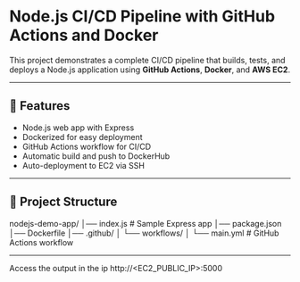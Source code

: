 # Node.js CI/CD Pipeline with GitHub Actions and Docker

This project demonstrates a complete CI/CD pipeline that builds, tests, and deploys a Node.js application using **GitHub Actions**, **Docker**, and **AWS EC2**.

---

## 🚀 Features
- Node.js web app with Express
- Dockerized for easy deployment
- GitHub Actions workflow for CI/CD
- Automatic build and push to DockerHub
- Auto-deployment to EC2 via SSH

---

## 📂 Project Structure
nodejs-demo-app/
│── index.js # Sample Express app
│── package.json
│── Dockerfile
│── .github/
│ └── workflows/
│ └── main.yml # GitHub Actions workflow

---

Access the output in the ip http://<EC2_PUBLIC_IP>:5000
